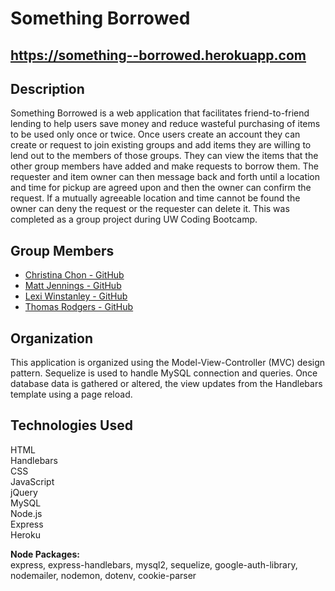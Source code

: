 # Something Borrowed

## https://something--borrowed.herokuapp.com

## Description
Something Borrowed is a web application that facilitates friend-to-friend lending to help users save money and reduce wasteful purchasing of items to be used only once or twice. Once users create an account they can create or request to join existing groups and add items they are willing to lend out to the members of those groups. They can view the items that the other group members have added and make requests to borrow them. The requester and item owner can then message back and forth until a location and time for pickup are agreed upon and then the owner can confirm the request. If a mutually agreeable location and time cannot be found the owner can deny the request or the requester can delete it. This was completed as a group project during UW Coding Bootcamp. 

## Group Members
- [Christina Chon - GitHub](https://github.com/christinachon)
- [Matt Jennings - GitHub](https://github.com/Hollyw00d)
- [Lexi Winstanley - GitHub](https://github.com/lexi-winstanley)
- [Thomas Rodgers - GitHub](https://github.com/trodge)

## Organization
This application is organized using the Model-View-Controller (MVC) design pattern. Sequelize is used to handle MySQL connection and queries. Once database data is gathered or altered, the view updates from the Handlebars template using a page reload. 

## Technologies Used
HTML
<br/>Handlebars
<br/>CSS
<br/>JavaScript
<br/>jQuery
<br/>MySQL
<br/>Node.js
<br/>Express
<br/>Heroku

**Node Packages:** 
<br/>express, express-handlebars, mysql2, sequelize, google-auth-library, nodemailer, nodemon, dotenv, cookie-parser
